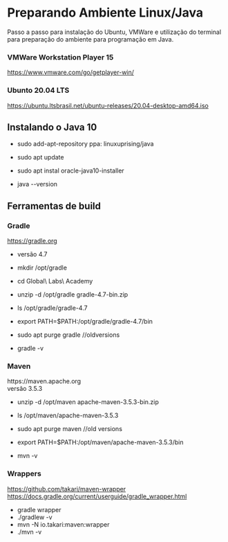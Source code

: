 # Preparando Ambiente Linux/Java
Passo a passo para instalação do Ubuntu, VMWare e utilização do terminal para preparação do ambiente para programação em Java.

### VMWare Workstation Player 15
<https://www.vmware.com/go/getplayer-win/>

### Ubunto 20.04 LTS
https://ubuntu.ltsbrasil.net/ubuntu-releases/20.04-desktop-amd64.iso

## Instalando o Java 10

- sudo add-apt-repository ppa: linuxuprising/java
- sudo apt update
- sudo apt instal oracle-java10-installer

- java --version

## Ferramentas de build

### Gradle
https://gradle.org

- versão 4.7

- mkdir /opt/gradle
- cd Global\ Labs\ Academy
- unzip -d /opt/gradle gradle-4.7-bin.zip
- ls /opt/gradle/gradle-4.7
- export PATH=$PATH:/opt/gradle/gradle-4.7/bin

- sudo apt purge gradle //oldversions

- gradle -v

### Maven

<p>https://maven.apache.org<br>
versão 3.5.3</p>

- unzip -d /opt/maven apache-maven-3.5.3-bin.zip
- ls /opt/maven/apache-maven-3.5.3
- sudo apt purge maven //old versions
- export PATH=$PATH:/opt/maven/apache-maven-3.5.3/bin

- mvn -v

### Wrappers

https://github.com/takari/maven-wrapper
https://docs.gradle.org/current/userguide/gradle_wrapper.html

- gradle wrapper
- ./gradlew -v
- mvn -N io.takari:maven:wrapper
- ./mvn -v

